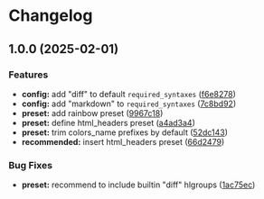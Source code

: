 # Changelog

## 1.0.0 (2025-02-01)


### Features

* **config:** add "diff" to default `required_syntaxes` ([f6e8278](https://github.com/aileot/ex-colors.nvim/commit/f6e82788de3c9f76d87e5acdd4f70b9977e92560))
* **config:** add "markdown" to `required_syntaxes` ([7c8bd92](https://github.com/aileot/ex-colors.nvim/commit/7c8bd924df546dfef329e2416e21491d2a72d662))
* **preset:** add rainbow preset ([9967c18](https://github.com/aileot/ex-colors.nvim/commit/9967c186a47eec3b016638ee4fae25cdfe498264))
* **preset:** define html_headers preset ([a4ad3a4](https://github.com/aileot/ex-colors.nvim/commit/a4ad3a4e9cbc404c7c318e63091319b86db9f41f))
* **preset:** trim colors_name prefixes by default ([52dc143](https://github.com/aileot/ex-colors.nvim/commit/52dc1435e3bfb4b75cd6cd301ad3199189752515))
* **recommended:** insert html_headers preset ([66d2479](https://github.com/aileot/ex-colors.nvim/commit/66d2479fc062d0620261d38433e0fdd0833a47f3))


### Bug Fixes

* **preset:** recommend to include builtin "diff" hlgroups ([1ac75ec](https://github.com/aileot/ex-colors.nvim/commit/1ac75ecd030056138a27fd0aff70c0d3752a3edf))
